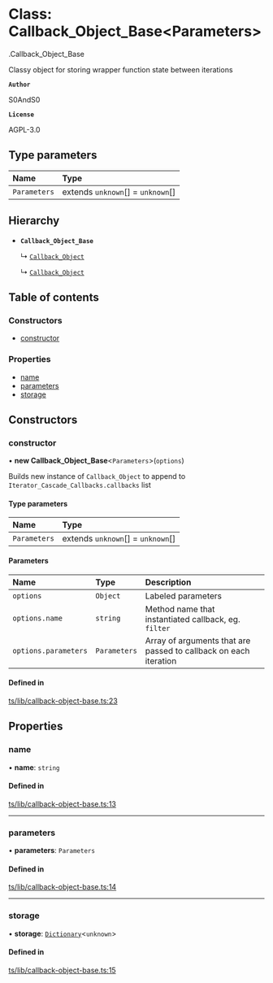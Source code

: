 # Class: Callback\_Object\_Base<Parameters\>

[<internal>](../modules/internal_.md).Callback_Object_Base

Classy object for storing wrapper function state between iterations

**`Author`**

S0AndS0

**`License`**

AGPL-3.0

## Type parameters

| Name | Type |
| :------ | :------ |
| `Parameters` | extends `unknown`[] = `unknown`[] |

## Hierarchy

- **`Callback_Object_Base`**

  ↳ [`Callback_Object`](Asynchronous.Callback_Object.md)

  ↳ [`Callback_Object`](Synchronous.Callback_Object.md)

## Table of contents

### Constructors

- [constructor](internal_.Callback_Object_Base.md#constructor)

### Properties

- [name](internal_.Callback_Object_Base.md#name)
- [parameters](internal_.Callback_Object_Base.md#parameters)
- [storage](internal_.Callback_Object_Base.md#storage)

## Constructors

### constructor

• **new Callback_Object_Base**<`Parameters`\>(`options`)

Builds new instance of `Callback_Object` to append to `Iterator_Cascade_Callbacks.callbacks` list

#### Type parameters

| Name | Type |
| :------ | :------ |
| `Parameters` | extends `unknown`[] = `unknown`[] |

#### Parameters

| Name | Type | Description |
| :------ | :------ | :------ |
| `options` | `Object` | Labeled parameters |
| `options.name` | `string` | Method name that instantiated callback, eg. `filter` |
| `options.parameters` | `Parameters` | Array of arguments that are passed to callback on each iteration |

#### Defined in

[ts/lib/callback-object-base.ts:23](https://github.com/javascript-utilities/iterator-cascade-callbacks/blob/63bd328/ts/lib/callback-object-base.ts#L23)

## Properties

### name

• **name**: `string`

#### Defined in

[ts/lib/callback-object-base.ts:13](https://github.com/javascript-utilities/iterator-cascade-callbacks/blob/63bd328/ts/lib/callback-object-base.ts#L13)

___

### parameters

• **parameters**: `Parameters`

#### Defined in

[ts/lib/callback-object-base.ts:14](https://github.com/javascript-utilities/iterator-cascade-callbacks/blob/63bd328/ts/lib/callback-object-base.ts#L14)

___

### storage

• **storage**: [`Dictionary`](../modules/internal_.md#dictionary)<`unknown`\>

#### Defined in

[ts/lib/callback-object-base.ts:15](https://github.com/javascript-utilities/iterator-cascade-callbacks/blob/63bd328/ts/lib/callback-object-base.ts#L15)
